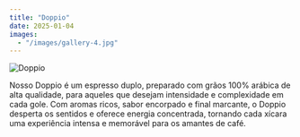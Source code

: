 ```yaml
---
title: "Doppio"
date: 2025-01-04
images:
  - "/images/gallery-4.jpg"
---
```

![Doppio](/images/gallery-4.jpg)

Nosso Doppio é um espresso duplo, preparado com grãos 100% arábica de alta qualidade, para aqueles que desejam intensidade e complexidade em cada gole. Com aromas ricos, sabor encorpado e final marcante, o Doppio desperta os sentidos e oferece energia concentrada, tornando cada xícara uma experiência intensa e memorável para os amantes de café.
